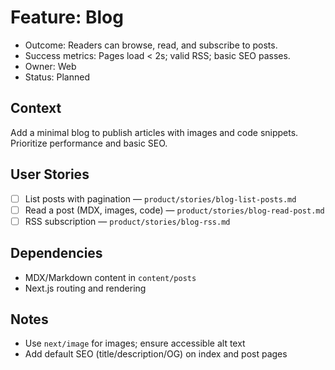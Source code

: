 # Feature: Blog

- Outcome: Readers can browse, read, and subscribe to posts.
- Success metrics: Pages load < 2s; valid RSS; basic SEO passes.
- Owner: Web
- Status: Planned

## Context

Add a minimal blog to publish articles with images and code snippets. Prioritize performance and basic SEO.

## User Stories

- [ ] List posts with pagination — `product/stories/blog-list-posts.md`
- [ ] Read a post (MDX, images, code) — `product/stories/blog-read-post.md`
- [ ] RSS subscription — `product/stories/blog-rss.md`

## Dependencies

- MDX/Markdown content in `content/posts`
- Next.js routing and rendering

## Notes

- Use `next/image` for images; ensure accessible alt text
- Add default SEO (title/description/OG) on index and post pages
